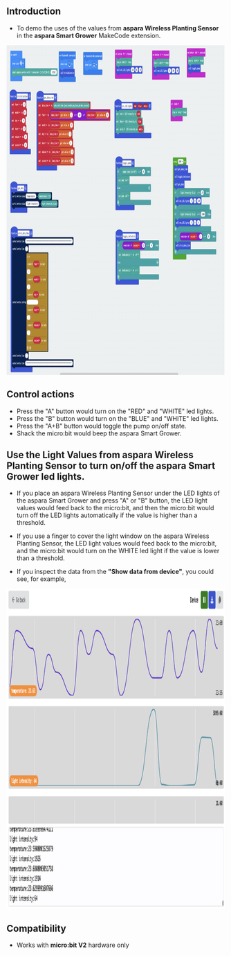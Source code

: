 ## Introduction
* To demo the uses of the values from <B>aspara Wireless Planting Sensor</B> in the <B>aspara Smart Grower</B> MakeCode extension.
<img src="../../pngs/values_prog_blocks.png" width=1078 height=761>

## Control actions
* Press the "A" button would turn on the "RED" and "WHITE" led lights.
* Press the "B" button would turn on the "BLUE" and "WHITE" led lights.
* Press the "A+B" button would toggle the pump on/off state.
* Shack the micro:bit would beep the aspara Smart Grower.

## Use the Light Values from aspara Wireless Planting Sensor to turn on/off the aspara Smart Grower led lights.
* If you place an aspara Wireless Planting Sensor under the LED lights of the aspara Smart Grower and press "A" or "B" button, the LED light values would feed back to the micro:bit, and then the micro:bit would turn off the LED lights automatically if the value is higher than a threshold.
* If you use a finger to cover the light window on the aspara Wireless Planting Sensor, the LED light values would feed back to the micro:bit, and the micro:bit would turn on the WHITE led light if the value is lower than a threshold.

* If you inspect the data from the <B>"Show data from device"</B>, you could see, for example,
<img src="../../pngs/sensor_data_values.png" width=2354 height=739>

## Compatibility

* Works with <B>micro:bit V2</B> hardware only
